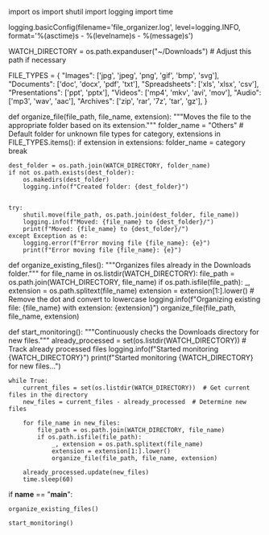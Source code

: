import os
import shutil
import logging
import time


logging.basicConfig(filename='file_organizer.log', level=logging.INFO,
                    format='%(asctime)s - %(levelname)s - %(message)s')

WATCH_DIRECTORY = os.path.expanduser("~/Downloads")  # Adjust this path if necessary


FILE_TYPES = {
    "Images": ['jpg', 'jpeg', 'png', 'gif', 'bmp', 'svg'],
    "Documents": ['doc', 'docx', 'pdf', 'txt'],
    "Spreadsheets": ['xls', 'xlsx', 'csv'],
    "Presentations": ['ppt', 'pptx'],
    "Videos": ['mp4', 'mkv', 'avi', 'mov'],
    "Audio": ['mp3', 'wav', 'aac'],
    "Archives": ['zip', 'rar', '7z', 'tar', 'gz'],
}

def organize_file(file_path, file_name, extension):
    """Moves the file to the appropriate folder based on its extension."""
    folder_name = "Others"  # Default folder for unknown file types
    for category, extensions in FILE_TYPES.items():
        if extension in extensions:
            folder_name = category
            break

    dest_folder = os.path.join(WATCH_DIRECTORY, folder_name)
    if not os.path.exists(dest_folder):
        os.makedirs(dest_folder)
        logging.info(f"Created folder: {dest_folder}")

  
    try:
        shutil.move(file_path, os.path.join(dest_folder, file_name))
        logging.info(f"Moved: {file_name} to {dest_folder}/")
        print(f"Moved: {file_name} to {dest_folder}/")
    except Exception as e:
        logging.error(f"Error moving file {file_name}: {e}")
        print(f"Error moving file {file_name}: {e}")

def organize_existing_files():
    """Organizes files already in the Downloads folder."""
    for file_name in os.listdir(WATCH_DIRECTORY):
        file_path = os.path.join(WATCH_DIRECTORY, file_name)
        if os.path.isfile(file_path):
            _, extension = os.path.splitext(file_name)
            extension = extension[1:].lower()  # Remove the dot and convert to lowercase
            logging.info(f"Organizing existing file: {file_name} with extension: {extension}")
            organize_file(file_path, file_name, extension)

def start_monitoring():
    """Continuously checks the Downloads directory for new files."""
    already_processed = set(os.listdir(WATCH_DIRECTORY))  # Track already processed files
    logging.info(f"Started monitoring {WATCH_DIRECTORY}")
    print(f"Started monitoring {WATCH_DIRECTORY} for new files...")

    while True:
        current_files = set(os.listdir(WATCH_DIRECTORY))  # Get current files in the directory
        new_files = current_files - already_processed  # Determine new files

        for file_name in new_files:
            file_path = os.path.join(WATCH_DIRECTORY, file_name)
            if os.path.isfile(file_path):
                _, extension = os.path.splitext(file_name)
                extension = extension[1:].lower()  
                organize_file(file_path, file_name, extension)

        already_processed.update(new_files) 
        time.sleep(60)  

if __name__ == "__main__":
  
    organize_existing_files()
   
    start_monitoring()

